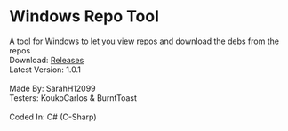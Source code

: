 # Windows Repo Tool
A tool for Windows to let you view repos and download the debs from the repos<br>
Download: [Releases](https://github.com/SarahH12099/Windows-Repo-Tool/releases)<br>
Latest Version: 1.0.1<br><br>
Made By: SarahH12099<br>
Testers: KoukoCarlos & BurntToast<br><br>
Coded In: C# (C-Sharp)